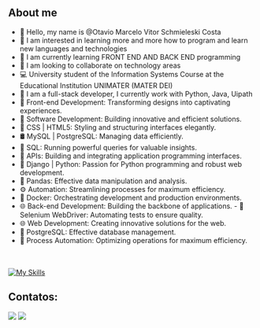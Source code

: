 ## About me 
- 👋 Hello, my name is @Otavio Marcelo Vitor Schmieleski Costa
- 👀 I am interested in learning more and more how to program and learn new languages ​​and technologies
- 🌱 I am currently learning FRONT END AND BACK END programming
- 💞️ I am looking to collaborate on technology areas
- 💻 University student of the Information Systems Course at the Educational Institution UNIMATER (MATER DEI)
- 🚀 I am a full-stack developer, I currently work with Python, Java, Uipath
- 🎨 Front-end Development: Transforming designs into captivating experiences.
- 🚀 Software Development: Building innovative and efficient solutions.
- 🎨 CSS | HTML5: Styling and structuring interfaces elegantly.
- 🛢️ MySQL | PostgreSQL: Managing data efficiently.
- 📜 SQL: Running powerful queries for valuable insights.
- 🔄 APIs: Building and integrating application programming interfaces.
- 🐍 Django | Python: Passion for Python programming and robust web development.
- 🐼 Pandas: Effective data manipulation and analysis.
- ⚙️ Automation: Streamlining processes for maximum efficiency.
- 🐳 Docker: Orchestrating development and production environments.
- 🌐 Back-end Development: Building the backbone of applications. - 🤖 Selenium WebDriver: Automating tests to ensure quality.
- 🌐 Web Development: Creating innovative solutions for the web.
- 📡 PostgreSQL: Effective database management.
- 🔄 Process Automation: Optimizing operations for maximum efficiency.

<br/><br/>
[![My Skills](https://skillicons.dev/icons?i=py,django,java,js,html,css,arduino,mysql,sqlite&theme=light)](https://skillicons.dev)


## Contatos:
<a href="https://www.linkedin.com/in/ot%C3%A1vio-marcelo-vitor-schmieleski-costa-a76010219" target="_blank"><img src="https://img.shields.io/badge/-LinkedIn-%230077B5?style=for-the-badge&logo=linkedin&logoColor=white" target="_blank"></a> 
<a href = "mailto:otavioschmieleski@gmail.com"><img src="https://img.shields.io/badge/Gmail-D14836?style=for-the-badge&logo=gmail&logoColor=white" target="_blank"></a>
